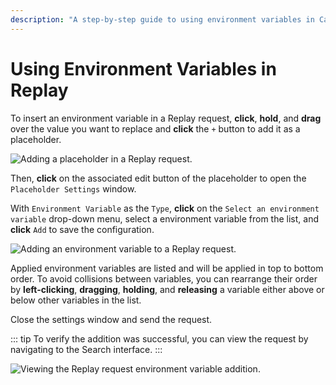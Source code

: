 ```yaml
---
description: "A step-by-step guide to using environment variables in Caido's Replay feature for dynamic request modification and placeholder configuration."
---
```


# Using Environment Variables in Replay

To insert an environment variable in a Replay request, **click**, **hold**, and **drag** over the value you want to replace and **click** the `+` button to add it as a placeholder.

<img alt="Adding a placeholder in a Replay request." src="/_images/replay_placeholder.png" center/>

Then, **click** on the associated edit button <code><Icon icon="fas fa-pen-to-square" /></code> of the placeholder to open the `Placeholder Settings` window.

With `Environment Variable` as the `Type`, **click** on the `Select an environment variable` drop-down menu, select a environment variable from the list, and **click** `Add` to save the configuration.

<img alt="Adding an environment variable to a Replay request." src="/_images/replay_environment_variable.png" center/>

Applied environment variables are listed and will be applied in top to bottom order. To avoid collisions between variables, you can rearrange their order by **left-clicking**, **dragging**, **holding**, and **releasing** a variable either above or below other variables in the list.

Close the settings window and send the request.

::: tip
To verify the addition was successful, you can view the request by navigating to the Search interface.
:::

<img alt="Viewing the Replay request environment variable addition." src="/_images/search_env_variable_request.png" center/>
